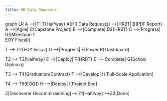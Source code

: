 ```yaml
---
title: HR Data Requests
---
```

graph LR
A -->|T| T{Halfway}
A[HR Data Requests] -->|HRBT| B(PDF Report)
A -->|Agile| C(Capstone Project)
B -->|Complete| D2{HRBT}
C -->|Progress| D((Milestone 1 <br> EOY Fiscal))

T --> T2{EOY Fiscal}
D -->|Progress| E(Power BI Dashboard)

T2 --> T3{Halfway}
E -->|Deploy| F{HRBT}
E -->|Complete| G{School Diploma}

T3 --> T4{Graduation/Contract}
F -->|Develop| H[Full-Scale Application]

T4 --> T5{EOQ1}
H -->|Deploy| I[Project End]

Z[Discoverer Decommissioning]--> Z1[Halfway] -->Z2[Done]